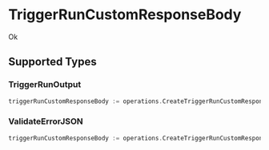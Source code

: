 # TriggerRunCustomResponseBody

Ok


## Supported Types

### TriggerRunOutput

```go
triggerRunCustomResponseBody := operations.CreateTriggerRunCustomResponseBodyTriggerRunOutput(shared.TriggerRunOutput{/* values here */})
```

### ValidateErrorJSON

```go
triggerRunCustomResponseBody := operations.CreateTriggerRunCustomResponseBodyValidateErrorJSON(shared.ValidateErrorJSON{/* values here */})
```

